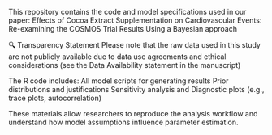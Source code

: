 This repository contains the code and model specifications used in our paper: Effects of Cocoa Extract Supplementation on Cardiovascular Events: Re-examining the COSMOS Trial Results Using a Bayesian approach

🔍 Transparency Statement
Please note that the raw data used in this study are not publicly available due to data use agreements and ethical considerations 
(see the Data Availability statement in the manuscript)

The R code includes:
All model scripts for generating results
Prior distributions and justifications
Sensitivity analysis and Diagnostic plots (e.g., trace plots, autocorrelation)

These materials allow researchers to reproduce the analysis workflow and understand how model assumptions influence parameter estimation.
